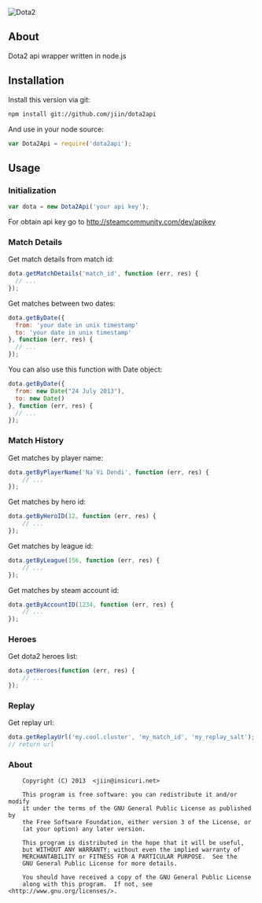 ![Dota2](http://i.imgur.com/XRzSfx1.jpg)

## About

Dota2 api wrapper written in node.js

## Installation 

Install this version via git:
```bash
npm install git://github.com/jiin/dota2api
```

And use in your node source:
```javascript
var Dota2Api = require('dota2api');
```

## Usage

### Initialization

```javascript
var dota = new Dota2Api('your api key');
```

For obtain api key go to <http://steamcommunity.com/dev/apikey>

### Match Details

Get match details from match id:
```javascript
dota.getMatchDetails('match_id', function (err, res) {
  // ...
});
```

Get matches between two dates:
```javascript
dota.getByDate({
  from: 'your date in unix timestamp'
  to: 'your date in unix timestamp'
}, function (err, res) {
  // ...
});
```

You can also use this function with Date object:
```javascript
dota.getByDate({
  from: new Date("24 July 2013"),
  to: new Date()
}, function (err, res) {
  // ...
});
```
### Match History

Get matches by player name:
```javascript
dota.getByPlayerName('Na`Vi Dendi', function (err, res) {
    // ...
});
```

Get matches by hero id:
```javascript
dota.getByHeroID(12, function (err, res) {
    // ...
});
```

Get matches by league id:
```javascript
dota.getByLeague(156, function (err, res) {
    // ...
});
```

Get matches by steam account id:
```javascript
dota.getByAccountID(1234, function (err, res) {
    // ...
});
```

### Heroes

Get dota2 heroes list:
```javascript
dota.getHeroes(function (err, res) {
    // ...
});
```

### Replay

Get replay url:
```javascript
dota.getReplayUrl('my.cool.cluster', 'my_match_id', 'my_replay_salt');
// return url
```

### About

```
    Copyright (C) 2013  <jiin@insicuri.net>

    This program is free software: you can redistribute it and/or modify
    it under the terms of the GNU General Public License as published by
    the Free Software Foundation, either version 3 of the License, or
    (at your option) any later version.

    This program is distributed in the hope that it will be useful,
    but WITHOUT ANY WARRANTY; without even the implied warranty of
    MERCHANTABILITY or FITNESS FOR A PARTICULAR PURPOSE.  See the
    GNU General Public License for more details.

    You should have received a copy of the GNU General Public License
    along with this program.  If not, see <http://www.gnu.org/licenses/>.
```